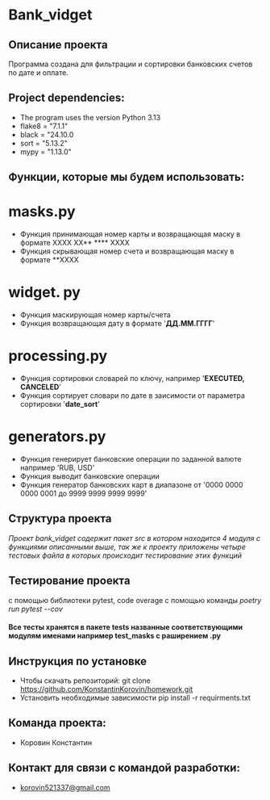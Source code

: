 # Bank_vidget
## Описание проекта
Программа создана для фильтрации и сортировки банковских счетов по дате и оплате.
## Project dependencies:
* The program uses the version Python 3.13
* flake8 = "7.1.1"
* black = "24.10.0
* sort = "5.13.2"
* mypy = "1.13.0"
## Функции, которые мы будем использовать:
# masks.py
* Функция принимающая номер карты и возвращающая маску в формате XXXX XX** **** XXXX
* Функция скрывающая номер счета и возвращающая маску в формате  **XXXX
# widget. py
* Функция маскирующая номер карты/счета
* Функция возвращающая дату в формате '**ДД.ММ.ГГГГ**'
# processing.py
* Функция сортировки словарей по ключу, например '**EXECUTED, CANCELED**'
* Функция сортирует словари по дате в заисимости от параметра сортировки '**date_sort**'
# generators.py
* Функция генерирует банковские операции по заданной валюте например 'RUB, USD'
* Функция выводит банковские операции 
* Функция генератор банковских карт в диапазоне от '0000 0000 0000 0001 до 9999 9999 9999 9999'
## Структура проекта
*Проект bank_vidget содержит пакет src в котором находится 4 модуля с функциями описанными выше, так же к проекту
приложены четыре тестовых файла в которых происходит тестирование этих функций*
## Тестирование проекта
с помощью библиотеки pytest,
code overage c помощью команды *poetry run pytest --cov*
#### **Все тесты хранятся в пакете tests названные соответствующими модулям именами например test_masks с раширением .py**
## Инструкция по установке
* Чтобы скачать репозиторий:
git clone 
https://github.com/KonstantinKorovin/homework.git
* Установить необходимые зависимости
pip install -r requirments.txt
## Команда проекта:
* Коровин Константин
## Контакт для связи с командой разработки:
* korovin521337@gmail.com